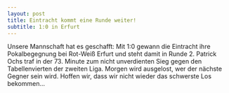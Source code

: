 ```yaml
---
layout: post
title: Eintracht kommt eine Runde weiter!
subtitle: 1:0 in Erfurt
---
```


Unsere Mannschaft hat es geschafft: Mit 1:0 gewann die Eintracht ihre Pokalbegegnung bei Rot-Weiß Erfurt und steht damit in Runde 2. Patrick Ochs traf in der 73. Minute zum nicht unverdienten Sieg gegen den Tabellenvierten der zweiten Liga. Morgen wird ausgelost, wer der nächste Gegner sein wird. Hoffen wir, dass wir nicht wieder das schwerste Los bekommen...


